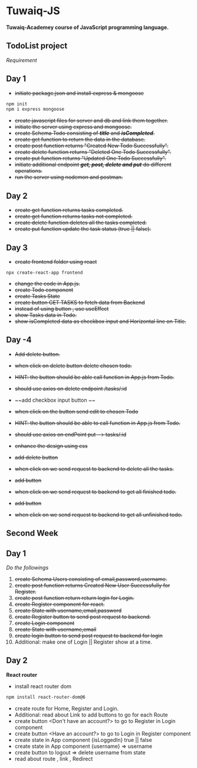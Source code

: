 # Tuwaiq-JS

**Tuwaiq-Academey course of JavaScript programming language.**

## TodoList project

*Requirement*

## Day 1
- ~~initiate package.json and install express & mongoose~~
```bash
npm init
npm i express mongoose
```
- ~~create javascript files for server and db and link them together.~~
- ~~initiate the server using express and mongoose.~~
- ~~create Schema Todo consisting of ***title*** and ***isCompleted***.~~
- ~~create get function to return the data in the database.~~
- ~~create post function returns "Created New Todo Successfully".~~
- ~~create delete function returns "Deleted One Todo Successfully".~~
- ~~create put function returns "Updated One Todo Successfully".~~
- ~~initiate additional endpoint ***get, post, delete and put*** do different operations.~~
- ~~run the server using nodemon and postman.~~

## Day 2

- ~~create get function returns tasks completed.~~
- ~~create get function returns tasks not completed.~~
- ~~create delete function deletes all the tasks completed.~~
- ~~create put function update the task status (true || false).~~

## Day 3

- ~~create frontend folder using react~~
```shell
npx create-react-app frontend
```
- ~~change the code in App.js.~~
- ~~create Todo component~~
- ~~create Tasks State~~
- ~~create button GET TASKS to fetch data from Backend~~
- ~~instead of using button , use useEffect~~
- ~~show Tasks data in Todo.~~
- ~~show isCompleted data as checkbox input and Horizontal line on Title.~~


## Day -4

- ~~Add delete button.~~
- ~~when click on delete button delete chosen todo.~~
- ~~HINT: the button should be able call function in App.js from Todo.~~
- ~~should use axios on delete endpoint /tasks/:id~~
- ~~add checkbox input button ~~
- ~~when click on the button send edit to chosen Todo~~
- ~~HINT: the button should be able to call function in App.js from Todo.~~
- ~~should use axios on endPoint put --> tasks/:id~~

- ~~enhance the design using css~~
- ~~add delete button <delete all>~~
- ~~when click on <delete all> we send request to backend to delete all the tasks.~~
- ~~add button <get finished>~~
- ~~when click on <get finished> we send request to backend to get all finished todo.~~
- ~~add <get pending> button~~
- ~~when click on <get pending> we send request to backend to get all unfinished todo.~~


## Second Week

## Day 1

*Do the followings*

1. ~~create Schema Users consisting of email,password,username.~~
1. ~~create post function returns Created New User Successfully for Register.~~
1. ~~create post function return return login for Login.~~
1. ~~create Register component for react.~~
1. ~~create State with username,email,password~~
1. ~~create Register button to send post request to backend.~~
1. ~~create Login component~~
1. ~~create State with username,email~~
1. ~~create login button to send post request to backend for login~~
1. Additional: make one of Login || Register show at a time.

## Day 2

**React router**

- install react router dom
```bash
npm install react-router-dom@6
```
- create route for Home, Register and Login.
- Additional: read about Link to add buttons to go for each Route
- create button <Don't have an account?> to go to Register in Login component
- create button <Have an account?> to go to Login in Register component
- create state in App component {isLoggedIn} true || false
- create state in App component {username} => username
- create <Logout> button to logout => delete username from state
- read about route , link , Redirect 